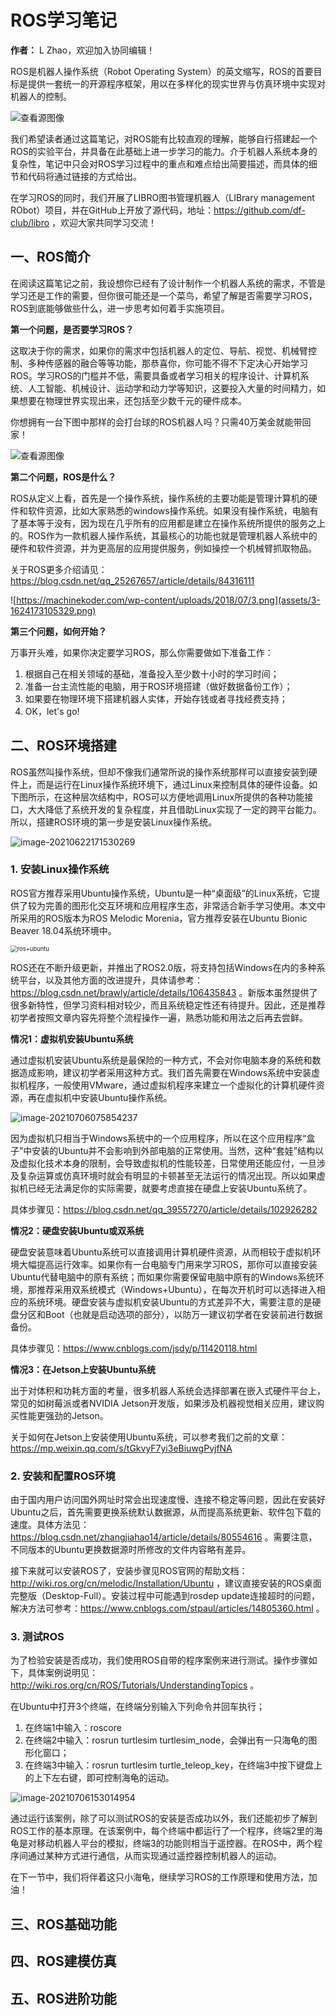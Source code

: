 # ROS学习笔记

**作者：** L Zhao，欢迎加入协同编辑！

ROS是机器人操作系统（Robot Operating System）的英文缩写，ROS的首要目标是提供一套统一的开源程序框架，用以在多样化的现实世界与仿真环境中实现对机器人的控制。

![查看源图像](assets/3me_ros1x_header.png)

我们希望读者通过这篇笔记，对ROS能有比较直观的理解，能够自行搭建起一个ROS的实验平台，并具备在此基础上进一步学习的能力。介于机器人系统本身的复杂性，笔记中只会对ROS学习过程中的重点和难点给出简要描述，而具体的细节和代码将通过链接的方式给出。

在学习ROS的同时，我们开展了LIBRO图书管理机器人（LIBrary management RObot）项目，并在GitHub上开放了源代码，地址：https://github.com/df-club/libro ，欢迎大家共同学习交流！

## 一、ROS简介

在阅读这篇笔记之前，我设想你已经有了设计制作一个机器人系统的需求，不管是学习还是工作的需要，但你很可能还是一个菜鸟，希望了解是否需要学习ROS，ROS到底能够做些什么，进一步思考如何着手实施项目。

**第一个问题，是否要学习ROS？**

这取决于你的需求，如果你的需求中包括机器人的定位、导航、视觉、机械臂控制、多种传感器的融合等等功能，那恭喜你，你可能不得不下定决心开始学习ROS。学习ROS的门槛并不低，需要具备或者学习相关的程序设计、计算机系统、人工智能、机械设计、运动学和动力学等知识，这要投入大量的时间精力，如果想要在物理世界实现出来，还包括至少数千元的硬件成本。

你想拥有一台下图中那样的会打台球的ROS机器人吗？只需40万美金就能带回家！

![查看源图像](assets/PR2.png)

**第二个问题，ROS是什么？**

ROS从定义上看，首先是一个操作系统，操作系统的主要功能是管理计算机的硬件和软件资源，比如大家熟悉的windows操作系统。如果没有操作系统，电脑有了基本等于没有，因为现在几乎所有的应用都是建立在操作系统所提供的服务之上的。ROS作为一款机器人操作系统，其最核心的功能也就是管理机器人系统中的硬件和软件资源，并为更高层的应用提供服务，例如操控一个机械臂抓取物品。

关于ROS更多介绍请见：https://blog.csdn.net/qq_25267657/article/details/84316111

![https://machinekoder.com/wp-content/uploads/2018/07/3.png](assets/3-1624173105329.png)

**第三个问题，如何开始？**

万事开头难，如果你决定要学习ROS，那么你需要做如下准备工作：

1. 根据自己在相关领域的基础，准备投入至少数十小时的学习时间；
2. 准备一台主流性能的电脑，用于ROS环境搭建（做好数据备份工作）；
3. 如果要在物理环境下搭建机器人实体，开始存钱或者寻找经费支持；
4. OK，let's go!

## 二、ROS环境搭建

ROS虽然叫操作系统，但却不像我们通常所说的操作系统那样可以直接安装到硬件上，而是运行在Linux操作系统环境下，通过Linux来控制具体的硬件设备。如下图所示，在这种层次结构中，ROS可以方便地调用Linux所提供的各种功能接口，大大降低了系统开发的复杂程度，并且借助Linux实现了一定的跨平台能力。所以，搭建ROS环境的第一步是安装Linux操作系统。

![image-20210622171530269](assets/image-20210622171530269.png)

### 1. 安装Linux操作系统

ROS官方推荐采用Ubuntu操作系统，Ubuntu是一种“桌面级”的Linux系统，它提供了较为完善的图形化交互环境和应用程序生态，非常适合新手学习使用。本文中所采用的ROS版本为ROS Melodic Morenia，官方推荐安装在Ubuntu Bionic Beaver 18.04系统环境中。

<img src="assets/ros+ubuntu.png" alt="ros+ubuntu" style="zoom: 67%;" />

ROS还在不断升级更新，并推出了ROS2.0版，将支持包括Windows在内的多种系统平台，以及其他方面的改进提升，具体请参考：https://blog.csdn.net/brawly/article/details/106435843 。新版本虽然提供了很多新特性，但学习资料相对较少，而且系统稳定性还有待提升。因此，还是推荐初学者按照文章内容先将整个流程操作一遍，熟悉功能和用法之后再去尝鲜。

**情况1：虚拟机安装Ubuntu系统**

通过虚拟机安装Ubuntu系统是最保险的一种方式，不会对你电脑本身的系统和数据造成影响，建议初学者采用这种方式。我们首先需要在Windows系统中安装虚拟机程序，一般使用VMware，通过虚拟机程序来建立一个虚拟化的计算机硬件资源，再在虚拟机中安装Ubuntu操作系统。

![image-20210706075854237](assets/image-20210706075854237.png)

因为虚拟机只相当于Windows系统中的一个应用程序，所以在这个应用程序“盒子”中安装的Ubuntu并不会影响到外部电脑的正常使用。当然，这种“套娃”结构以及虚拟化技术本身的限制，会导致虚拟机的性能较差，日常使用还能应付，一旦涉及复杂运算或仿真环境时就会有明显的卡顿甚至无法运行的情况出现。所以如果虚拟机已经无法满足你的实际需要，就要考虑直接在硬盘上安装Ubuntu系统了。

具体步骤见：https://blog.csdn.net/qq_39557270/article/details/102926282

**情况2：硬盘安装Ubuntu或双系统**

硬盘安装意味着Ubuntu系统可以直接调用计算机硬件资源，从而相较于虚拟机环境大幅提高运行效率。如果你有一台电脑专门用来学习ROS，那你可以直接安装Ubuntu代替电脑中的原有系统；而如果你需要保留电脑中原有的Windows系统环境，那推荐采用双系统模式（Windows+Ubuntu），在每次开机时可以选择进入相应的系统环境。硬盘安装与虚拟机安装Ubuntu的方式差异不大，需要注意的是硬盘分区和Boot（也就是启动选项的部分），以防万一建议初学者在安装前进行数据备份。

具体步骤见：https://www.cnblogs.com/jsdy/p/11420118.html

**情况3：在Jetson上安装Ubuntu系统**

出于对体积和功耗方面的考量，很多机器人系统会选择部署在嵌入式硬件平台上，常见的如树莓派或者NVIDIA Jetson开发版，如果涉及机器视觉相关应用，建议购买性能更强劲的Jetson。

关于如何在Jetson上安装使用Ubuntu系统，可以参考我们之前的文章：https://mp.weixin.qq.com/s/tGkvyF7yi3eBiuwgPvjfNA

### 2. 安装和配置ROS环境

由于国内用户访问国外网址时常会出现速度慢、连接不稳定等问题，因此在安装好Ubuntu之后，首先需要更换系统默认数据源，从而提高系统更新、软件包下载的速度。具体方法见：https://blog.csdn.net/zhangjiahao14/article/details/80554616 。需要注意，不同版本的Ubuntu更换数据源时所修改的文件内容略有差异。

接下来就可以安装ROS了，安装步骤见ROS官网的帮助文档：http://wiki.ros.org/cn/melodic/Installation/Ubuntu ，建议直接安装的ROS桌面完整版（Desktop-Full）。安装过程中可能遇到rosdep update连接超时的问题，解决方法可参考：https://www.cnblogs.com/stpaul/articles/14805360.html 。

### 3. 测试ROS

为了检验安装是否成功，我们使用ROS自带的程序案例来进行测试。操作步骤如下，具体案例说明见：http://wiki.ros.org/cn/ROS/Tutorials/UnderstandingTopics 。

在Ubuntu中打开3个终端，在终端分别输入下列命令并回车执行；

1. 在终端1中输入：roscore
2. 在终端2中输入：rosrun turtlesim turtlesim_node，会弹出有一只海龟的图形化窗口；
3. 在终端3中输入：rosrun turtlesim turtle_teleop_key，在终端3中按下键盘上的上下左右键，即可控制海龟的运动。

![image-20210706153014954](assets/image-20210706153014954.png)

通过运行该案例，除了可以测试ROS的安装是否成功以外，我们还能初步了解到ROS工作的基本原理。在该案例中，每个终端中都运行了一个程序，终端2里的海龟是对移动机器人平台的模拟，终端3的功能则相当于遥控器。在ROS中，两个程序间通过某种方式进行通信，从而实现通过遥控器控制机器人的运动。

在下一节中，我们将伴着这只小海龟，继续学习ROS的工作原理和使用方法，加油！

## 三、ROS基础功能

## 四、ROS建模仿真

## 五、ROS进阶功能

